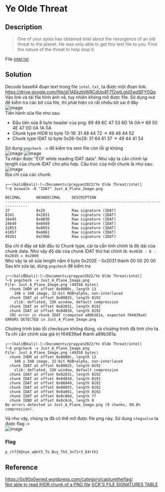 # Ye Olde Threat
## Description
> One of your spies has obtained intel about the resurgence of an old threat to the planet. He was only able to get this text file to you. Find the nature of the threat to help stop it.    

File [intel.txt](https://github.com/Butterflies4/pragyan-ctf-22/edit/main/Forensics/Ye%20Olde%20Threat/intel.txt)
## Solution
Decode base64 đoạn text trong file `intel.txt`, ta được một đoạn link: https://drive.google.com/file/d/1AEkzbjWRCdUp4F7f2wtLgId2wdSFY0Qq     
Vào link và tải file hình ảnh về, tuy nhiên không mở được file. Sử dụng `HxD` để kiểm tra các bit của file, thì phát hiện có rất nhiều bit sai ở đây      
![image](https://user-images.githubusercontent.com/62021009/157281195-00fd0391-eb34-4b8f-8e25-2a67304a6251.png)         
Tiến hành sửa file như sau:
- Đầu tiên sửa 8 byte header của png: 89 49 6C 47 53 6D 1A 0A-> 89 50 4E 47 0D 0A 1A 0A
- Chunk type HIDR từ byte 13-16: 31 48 44 72 -> 49 48 44 52
- Chunk type IDAT từ byte 0x26-0x29: 31 64 61 37 -> 49 44 41 54

Sử dụng `pngcheck -v` để kiểm tra xem file còn lỗi gì không        
![image](https://user-images.githubusercontent.com/62021009/157286001-d6875406-f04f-4a21-9053-f266a621cfb3.png)
![image](https://user-images.githubusercontent.com/62021009/157283830-292092a9-185c-43f3-9c9b-4df53f78ccab.png)            
Ta nhận được "EOF while reading IDAT data". Như vậy ta cần chỉnh lại length của chunk IDAT cho phù hợp. Cấu trúc của một chunk là như sau:         
![image](https://user-images.githubusercontent.com/62021009/157284368-b7617d01-a835-4302-801e-789fa76884e7.png)             
Địa chỉ của các chunk:              
```
┌──(kali㉿kali)-[~/Documents/pragyan2022/Ye Olde Threat/intel]
└─$ binwalk -R "IDAT" Just_A_Plane_Image.png

DECIMAL       HEXADECIMAL     DESCRIPTION
--------------------------------------------------------------------------------
37            0x25            Raw signature (IDAT)
8241          0x2031          Raw signature (IDAT)
16445         0x403D          Raw signature (IDAT)
24649         0x6049          Raw signature (IDAT)
32853         0x8055          Raw signature (IDAT)
41057         0xA061          Raw signature (IDAT)
49261         0xC06D          Raw signature (IDAT)
```

Địa chỉ ở đây sẽ bắt đầu từ Chunk type, cái ta cần tính chính là độ dài của chunk data. Như vậy độ dài của chunk IDAT thứ hai chính là: `0x403D - 8 - 0x2035 = 0x2000`     
Như vậy ta sẽ sửa length nằm ở byte 0x202E - 0x2031 thành 00 00 20 00     
Sau khi sửa lại, dùng `pngcheck` để kiểm tra       
```
┌──(kali㉿kali)-[~/Documents/pragyan2022/Ye Olde Threat/intel]
└─$ pngcheck -v Just_A_Plane_Image.png
File: Just_A_Plane_Image.png (49358 bytes)
  chunk IHDR at offset 0x0000c, length 13
    348 x 348 image, 32-bit RGB+alpha, non-interlaced
  chunk IDAT at offset 0x00025, length 8192
    zlib: deflated, 32K window, default compression
  chunk IDAT at offset 0x02031, length 8192
  chunk IDAT at offset 0x0403d, length 8192
  CRC error in chunk IDAT (computed a89b381a, expected f64839a4)
ERRORS DETECTED in Just_A_Plane_Image.png
```
Chương trình báo lỗi checksum không đúng, và chương trình đã tính cho ta. Ta chỉ cần chỉnh sửa giá trị f64839a4 thành a89b381a.
```
┌──(kali㉿kali)-[~/Documents/pragyan2022/Ye Olde Threat/intel]
└─$ pngcheck -v Just_A_Plane_Image.png
File: Just_A_Plane_Image.png (49358 bytes)
  chunk IHDR at offset 0x0000c, length 13
    348 x 348 image, 32-bit RGB+alpha, non-interlaced
  chunk IDAT at offset 0x00025, length 8192
    zlib: deflated, 32K window, default compression
  chunk IDAT at offset 0x02031, length 8192
  chunk IDAT at offset 0x0403d, length 8192
  chunk IDAT at offset 0x06049, length 8192
  chunk IDAT at offset 0x08055, length 8192
  chunk IDAT at offset 0x0a061, length 8192
  chunk IDAT at offset 0x0c06d, length 77
  chunk IEND at offset 0x0c0c6, length 0
No errors detected in Just_A_Plane_Image.png (9 chunks, 89.8% compression).
```
Và như vậy, chúng ta đã có thể mở được file png này.
Sử dụng `stegsolve` ta được flag :>    
![image](https://user-images.githubusercontent.com/62021009/157287495-09070f8f-da5d-4d41-a1be-e75f4e236aa0.png)
### Flag
`p_ctf{K@nye_w@nt5_To_Buy_Th3_3n71r3_E4rth}`
## Reference
https://0x90p0wned.wordpress.com/category/capturetheflag/          
[Not able to read IHDR chunk of a PNG file](https://stackoverflow.com/questions/54845745/not-able-to-read-ihdr-chunk-of-a-png-file)
[GCK'S FILE SIGNATURES TABLE](https://www.garykessler.net/library/file_sigs.html)
